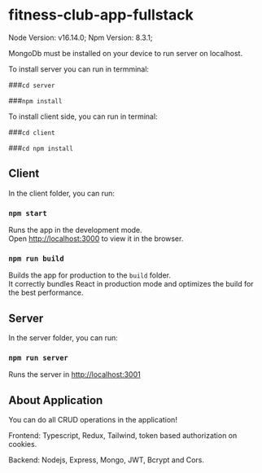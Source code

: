 # fitness-club-app-fullstack

Node Version: v16.14.0;
Npm Version: 8.3.1;

MongoDb must be installed on your device to run server on localhost.

To install server you can run in termminal:

###`cd server`

###`npm install`

To install client side, you can run in terminal:

###`cd client`

###`cd npm install`

## Client

In the client folder, you can run:

### `npm start`

Runs the app in the development mode.\
Open [http://localhost:3000](http://localhost:3000) to view it in the browser.

### `npm run build`

Builds the app for production to the `build` folder.\
It correctly bundles React in production mode and optimizes the build for the best performance.

## Server

In the server folder, you can run:

### `npm run server`

Runs the server in  [http://localhost:3001](http://localhost:3001)

## About Application

You can do all CRUD operations in the application!

Frontend:
Typescript, Redux, Tailwind, token based authorization on cookies.

Backend:
Nodejs, Express, Mongo, JWT, Bcrypt and Cors.
